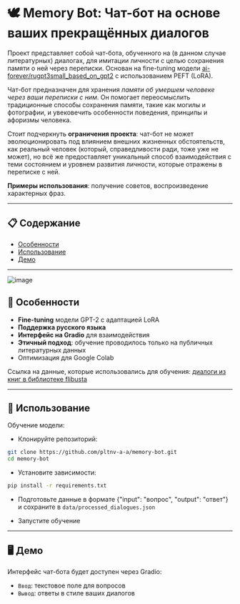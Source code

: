 # 🕊️ Memory Bot: Чат-бот на основе ваших прекращённых диалогов
 
Проект представляет собой чат-бота, обученного на (в данном случае литературных) диалогах, для имитации личности с целью сохранения памяти о ней через переписки. 
Основан на fine-tuning модели [ai-forever/rugpt3small_based_on_gpt2](https://huggingface.co/ai-forever/rugpt3small_based_on_gpt2) с использованием PEFT (LoRA).

Чат-бот предназначен для хранения *памяти об умершем человеке через ваши переписки с ним*. Он помогает переосмыслить традиционные способы сохранения памяти, такие 
как могилы и фотографии, и увековечить особенности поведения, принципы и афоризмы человека.
 
Стоит подчеркнуть **ограничения проекта**: чат-бот не может эволюционировать под влиянием внешних жизненных обстоятельств, как реальный человек (который, справедливости
ради, тоже уже не может), но всё же предоставляет уникальный способ взаимодействия с теми состоянием и уровнем развития личности, которые отражены в переписке с ней.

**Примеры использования**: получение советов, воспроизведение характерных фраз.

---

## 📋 Содержание
- [Особенности](#особенности)
- [Использование](#использование)
- [Демо](#демо)

---

![image](https://github.com/user-attachments/assets/82f2ffe9-2050-4a4c-a52d-1f6bbe90d0a1)


## 🌟 Особенности
- **Fine-tuning** модели GPT-2 с адаптацией LoRA
- **Поддержка русского языка**
- **Интерфейс на Gradio** для взаимодействия
- **Этичный подход**: обучение проводилось только на публичных литературных данных
- Оптимизация для Google Colab

Ссылка на данные, которые использовались для обучения: [диалоги из книг в библиотеке flibusta](https://github.com/Koziev/NLP_Datasets/blob/master/Conversations/Data/extract_flibusta_dialogues.1.tar.xz)

---

## 🚀 Использование

Обучение модели:

- Клонируйте репозиторий:

```bash
git clone https://github.com/pltnv-a-a/memory-bot.git
cd memory-bot
```
- Установите зависимости:
  
```bash
pip install -r requirements.txt
```

- Подготовьте данные в формате {"input": "вопрос", "output": "ответ"} и сохраните в `data/processed_dialogues.json`
  
- Запустите обучение

---

## 🖥️ Демо

Интерфейс чат-бота будет доступен через Gradio:

- `Ввод`: текстовое поле для вопросов
- `Вывод`: ответы в стиле ваших диалогов
